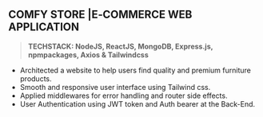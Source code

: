## COMFY STORE |E‑COMMERCE WEB APPLICATION

> **TECHSTACK: NodeJS, ReactJS, MongoDB, Express.js, npmpackages, Axios & Tailwindcss**

- Architected a website to help users find quality and premium furniture products.
- Smooth and responsive user interface using Tailwind css.
- Applied middlewares for error handling and router side effects.
- User Authentication using JWT token and Auth bearer at the Back-End.
